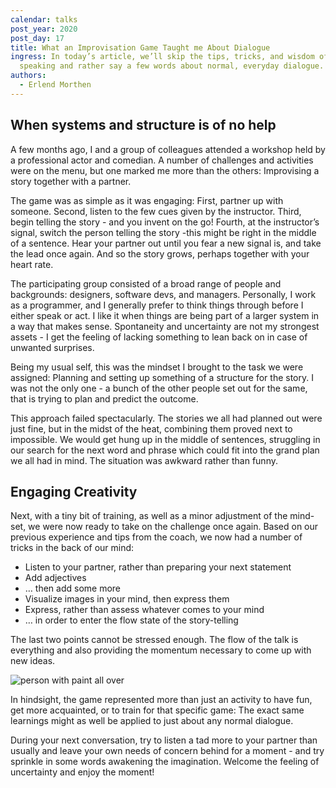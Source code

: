 ```yaml
---
calendar: talks
post_year: 2020
post_day: 17
title: What an Improvisation Game Taught me About Dialogue
ingress: In today’s article, we’ll skip the tips, tricks, and wisdom of public
  speaking and rather say a few words about normal, everyday dialogue.
authors:
  - Erlend Morthen
---
```

## When systems and structure is of no help

A few months ago, I and a group of colleagues attended a workshop held by a professional actor and comedian. A number of challenges and activities were on the menu, but one marked me more than the others: Improvising a story together with a partner.

The game was as simple as it was engaging: First, partner up with someone. Second, listen to the few cues given by the instructor. Third, begin telling the story - and you invent on the go! Fourth, at the instructor’s signal, switch the person telling the story -this might be right in the middle of a sentence. Hear your partner out until you fear a new signal is, and take the lead once again. And so the story grows, perhaps together with your heart rate.

The participating group consisted of a broad range of people and backgrounds: designers, software devs, and managers. Personally, I work as a programmer, and I generally prefer to think things through before I either speak or act. I like it when things are being part of a larger system in a way that makes sense. Spontaneity and uncertainty are not my strongest assets - I get the feeling of lacking something to lean back on in case of unwanted surprises.

Being my usual self, this was the mindset I brought to the task we were assigned: Planning and setting up something of a structure for the story. I was not the only one - a bunch of the other people set out for the same, that is trying to plan and predict the outcome. 

This approach failed spectacularly. The stories we all had planned out were just fine, but in the midst of the heat, combining them proved next to impossible. We would get hung up in the middle of sentences, struggling in our search for the next word and phrase which could fit into the grand plan we all had in mind. The situation was awkward rather than funny.

## **Engaging Creativity**

Next, with a tiny bit of training, as well as a minor adjustment of the mind-set, we were now ready to take on the challenge once again. Based on our previous experience and tips from the coach, we now had a number of tricks in the back of our mind:

* Listen to your partner, rather than preparing your next statement
* Add adjectives
* … then add some more
* Visualize images in your mind, then express them
* Express, rather than assess whatever comes to your mind
* … in order to enter the flow state of the story-telling

The last two points cannot be stressed enough. The flow of the talk is everything and also providing the momentum necessary to come up with new ideas.

![person with paint all over](/assets/alice-dietrich-fwf_fkj5tbo-unsplash.jpg)



In hindsight, the game represented more than just an activity to have fun, get more acquainted, or to train for that specific game: The exact same learnings might as well be applied to just about any normal dialogue. 

During your next conversation, try to listen a tad more to your partner than usually and leave your own needs of concern behind for a moment - and try sprinkle in some words awakening the imagination. Welcome the feeling of uncertainty and enjoy the moment!